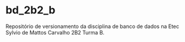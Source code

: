 # bd_2b2_b
Repositório de versionamento da disciplina de banco de dados na Etec Sylvio de Mattos Carvalho 2B2 Turma B.
